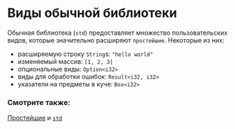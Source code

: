 # Виды обычной библиотеки

Обычная библиотека (`std`) предоставляет множество пользовательских видов, которые значительно
расширяют `простейшие`. Некоторые из них:

- расширяемую строку `String`s: `"hello world"`
- изменяемый массив: `[1, 2, 3]`
- опциональные виды: `Option<i32>`
- виды для обработки ошибок: `Result<i32, i32>`
- указатели на предметы в куче: `Box<i32>`

### Смотрите также:

[Простейшие](primitives.md) и [`std`](https://doc.rust-lang.org/std/)
